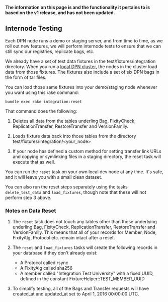 **The information on this page is and the functionality
it pertains to is based on the v1 release, and has 
not been updated.**

## Internode Testing

Each DPN node runs a demo or staging server, and from time to time, as
we roll out new features, we will perform internode tests to ensure
that we can still sync our registries, replicate bags, etc.

We already have a set of test data fixtures in the
test/fixtures/integration directory. When you run a [local DPN
cluster](Cluster.md), the nodes in the cluster load data from those
fixtures. The fixtures also include a set of six DPN bags in the form
of tar files.

You can load those same fixtures into your demo/staging node whenever
you want using this rake command:

```
bundle exec rake integration:reset
```

That command does the following:

1. Deletes all data from the tables underling Bag, FixityCheck,
ReplicationTransfer, RestoreTransfer and VersionFamily.

2. Loads fixture data back into those tables from the directory
test/fixtures/integration/<your_node>

3. If your node has defined a custom method for setting transfer link
URLs and copying or symlinking files in a staging directory, the reset
task will execute that as well.

You can run the `reset` task on your own local dev node at any
time. It's safe, and it will leave you with a small clean dataset.

You can also run the reset steps separately using the tasks
`delete_test_data` and `load_fixtures`, though note that these will
not perform step 3 above.

### Notes on Data Reset

1. The `reset` task does not touch any tables other than those underlying
underling Bag, FixityCheck, ReplicationTransfer, RestoreTransfer and
VersionFamily. This means that all of your records for Member, Node,
FixityAlg, Protocol etc. remain intact after a reset.

2. The `reset` and `load_fixtures` tasks will create the following
records in your database if they don't already exist:
   * A Protocol called rsync
   * A FixityAlg called sha256
   * A member called "Integration Test University" with a fixed UUID,
     defined in the constant FixtureHelper::TEST_MEMBER_UUID

3. To simplify testing, all of the Bags and Transfer requests will
have created_at and updated_at set to April 1, 2016 00:00:00 UTC.
